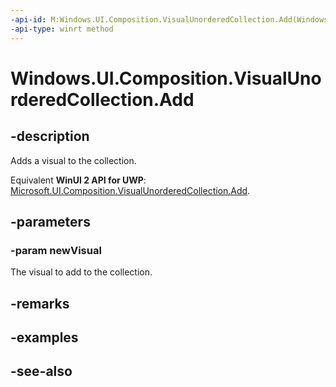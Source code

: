 ```yaml
---
-api-id: M:Windows.UI.Composition.VisualUnorderedCollection.Add(Windows.UI.Composition.Visual)
-api-type: winrt method
---
```


<!-- Method syntax
public void Add(Windows.UI.Composition.Visual newVisual)
-->

# Windows.UI.Composition.VisualUnorderedCollection.Add

## -description
Adds a visual to the collection.

Equivalent **WinUI 2 API for UWP**: [Microsoft.UI.Composition.VisualUnorderedCollection.Add](/windows/winui/api/microsoft.ui.composition.visualunorderedcollection.add).

## -parameters
### -param newVisual
The visual to add to the collection.

## -remarks

## -examples

## -see-also
